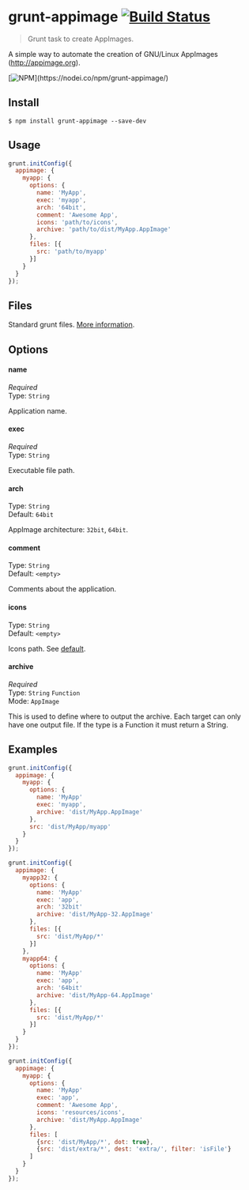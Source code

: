 # grunt-appimage [![Build Status](https://travis-ci.org/Jesus89/grunt-appimage.svg?branch=master)](https://travis-ci.org/Jesus89/grunt-appimage)

> Grunt task to create AppImages.

A simple way to automate the creation of GNU/Linux AppImages (http://appimage.org).

[![NPM](https://nodei.co/npm/grunt-appimage.png?)](https://nodei.co/npm/grunt-appimage/)

## Install

```
$ npm install grunt-appimage --save-dev
```

## Usage

```js
grunt.initConfig({
  appimage: {
    myapp: {
      options: {
        name: 'MyApp',
        exec: 'myapp',
        arch: '64bit',
        comment: 'Awesome App',
        icons: 'path/to/icons',
        archive: 'path/to/dist/MyApp.AppImage'
      },
      files: [{
        src: 'path/to/myapp'
      }]
    }
  }
});
```

## Files

Standard grunt files. [More information](https://gruntjs.com/configuring-tasks#files).

## Options

#### name
*Required*<br>
Type: `String`<br>

Application name.

#### exec
*Required*<br>
Type: `String`<br>

Executable file path.

#### arch
Type: `String`<br>
Default: `64bit`

AppImage architecture: `32bit`, `64bit`.

#### comment
Type: `String`<br>
Default: `<empty>`

Comments about the application.

#### icons
Type: `String`<br>
Default: `<empty>`

Icons path. See [default](https://github.com/Jesus89/grunt-appimage/tree/master/res/icons).

#### archive
*Required*<br>
Type: `String` `Function`<br>
Mode: `AppImage`

This is used to define where to output the archive. Each target can only have one output file. If the type is a Function it must return a String.

## Examples

```js
grunt.initConfig({
  appimage: {
    myapp: {
      options: {
        name: 'MyApp'
        exec: 'myapp',
        archive: 'dist/MyApp.AppImage'
      },
      src: 'dist/MyApp/myapp'
    }
  }
});
```

```js
grunt.initConfig({
  appimage: {
    myapp32: {
      options: {
        name: 'MyApp'
        exec: 'app',
        arch: '32bit'
        archive: 'dist/MyApp-32.AppImage'
      },
      files: [{
        src: 'dist/MyApp/*'
      }]
    },
    myapp64: {
      options: {
        name: 'MyApp'
        exec: 'app',
        arch: '64bit'
        archive: 'dist/MyApp-64.AppImage'
      },
      files: [{
        src: 'dist/MyApp/*'
      }]
    }
  }
});
```

```js
grunt.initConfig({
  appimage: {
    myapp: {
      options: {
        name: 'MyApp'
        exec: 'app',
        comment: 'Awesome App',
        icons: 'resources/icons',
        archive: 'dist/MyApp.AppImage'
      },
      files: [
        {src: 'dist/MyApp/*', dot: true},
        {src: 'dist/extra/*', dest: 'extra/', filter: 'isFile'}
      ]
    }
  }
});
```
